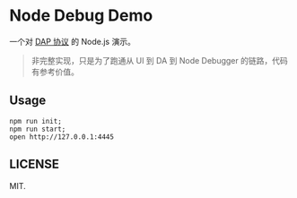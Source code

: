# Node Debug Demo

一个对 [DAP 协议](https://microsoft.github.io/debug-adapter-protocol/) 的 Node.js 演示。

> 非完整实现，只是为了跑通从 UI 到 DA 到 Node Debugger 的链路，代码有参考价值。

## Usage

```
npm run init;
npm run start;
open http://127.0.0.1:4445
```

## LICENSE

MIT.